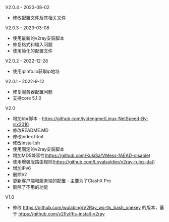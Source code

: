 V2.0.4 - 2023-08-02
- 修改配置文件及其相关文件

V2.0.3 - 2023-03-08
- 使用最新的v2ray安装脚本
- 修复格式和输入问题
- 使用简化的配置文件

V2.0.2 - 2022-12-28
- 使用ipinfo.io获取ip地址

V2.0.1 - 2022-9-12
- 修复服务器配置问题
- 支持core 5.1.0

V2.0
- 增加bbr脚本 - https://github.com/iyidengme/Linux-NetSpeed-By-ylx2016
- 修改README.MD
- 修改index.html
- 修改install.sh 
- 使用固定的v2ray安装脚本
- 增加MD5兼容性(https://github.com/KukiSa/VMess-fAEAD-disable)
- 使用增强版路由规则(https://github.com/Loyalsoldier/v2ray-rules-dat)
- 增加IPv6
- 删除h2
- 更新客户端和服务端的配置 - 主要为了ClashX Pro
- 删除了不用的功能

V1.0
- 修改 https://github.com/wulabing/V2Ray_ws-tls_bash_onekey 的版本，基于 https://github.com/v2fly/fhs-install-v2ray